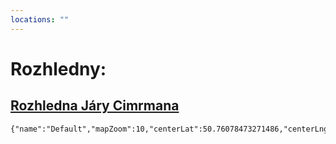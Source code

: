 ```yaml
---
locations: ""
---
```

# Rozhledny:
[Rozhledna Járy Cimrmana](geo:50.7399422,15.3454031)
---


```mapview
{"name":"Default","mapZoom":10,"centerLat":50.76078473271486,"centerLng":15.364379882812502,"query":"","chosenMapSource":0,"showLinks":true,"linkColor":"red"}
```
